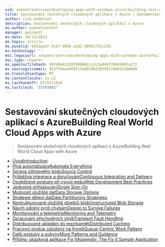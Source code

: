 ```yaml
---
uid: aspnet/overview/developing-apps-with-windows-azure/building-real-world-cloud-apps-with-windows-azure/index
title: Sestavování skutečných cloudových aplikací s Azure | Dokumentace Microsoftu
author: rick-anderson
description: Sestavování skutečných cloudových aplikací s Azure
ms.author: aspnetcontent
manager: wpickett
ms.date: 10/23/2013
ms.topic: article
ms.assetid: b452a3af-4157-4056-a181-569d1735c239
ms.technology: ''
msc.legacyurl: /aspnet/overview/developing-apps-with-windows-azure/building-real-world-cloud-apps-with-windows-azure
msc.type: chapter
ms.openlocfilehash: 39fd0e813207809682cc2c2e84d376d4509fa272
ms.sourcegitcommit: 953ff9ea4369f154d6fd0239599279ddd3280009
ms.translationtype: MT
ms.contentlocale: cs-CZ
ms.lasthandoff: 07/03/2018
ms.locfileid: "37393692"
---
```

<a name="building-real-world-cloud-apps-with-azure"></a><span data-ttu-id="03ba7-103">Sestavování skutečných cloudových aplikací s Azure</span><span class="sxs-lookup"><span data-stu-id="03ba7-103">Building Real World Cloud Apps with Azure</span></span>
====================
> <span data-ttu-id="03ba7-104">Sestavování skutečných cloudových aplikací s Azure</span><span class="sxs-lookup"><span data-stu-id="03ba7-104">Building Real World Cloud Apps with Azure</span></span>


- [<span data-ttu-id="03ba7-105">Úvod</span><span class="sxs-lookup"><span data-stu-id="03ba7-105">Introduction</span></span>](introduction.md)
- [<span data-ttu-id="03ba7-106">Plná automatizace</span><span class="sxs-lookup"><span data-stu-id="03ba7-106">Automate Everything</span></span>](automate-everything.md)
- [<span data-ttu-id="03ba7-107">Správa zdrojového kódu</span><span class="sxs-lookup"><span data-stu-id="03ba7-107">Source Control</span></span>](source-control.md)
- [<span data-ttu-id="03ba7-108">Průběžná integrace a doručování</span><span class="sxs-lookup"><span data-stu-id="03ba7-108">Continuous Integration and Delivery</span></span>](continuous-integration-and-continuous-delivery.md)
- [<span data-ttu-id="03ba7-109">Osvědčené postupy při vývoji webu</span><span class="sxs-lookup"><span data-stu-id="03ba7-109">Web Development Best Practices</span></span>](web-development-best-practices.md)
- [<span data-ttu-id="03ba7-110">Jednotné přihlašování</span><span class="sxs-lookup"><span data-stu-id="03ba7-110">Single Sign-On</span></span>](single-sign-on.md)
- [<span data-ttu-id="03ba7-111">Možnosti úložiště dat</span><span class="sxs-lookup"><span data-stu-id="03ba7-111">Data Storage Options</span></span>](data-storage-options.md)
- [<span data-ttu-id="03ba7-112">Strategie dělení dat</span><span class="sxs-lookup"><span data-stu-id="03ba7-112">Data Partitioning Strategies</span></span>](data-partitioning-strategies.md)
- [<span data-ttu-id="03ba7-113">Nestrukturované úložiště objektů blob</span><span class="sxs-lookup"><span data-stu-id="03ba7-113">Unstructured Blob Storage</span></span>](unstructured-blob-storage.md)
- [<span data-ttu-id="03ba7-114">Návrh odolný proti chybám</span><span class="sxs-lookup"><span data-stu-id="03ba7-114">Design to Survive Failures</span></span>](design-to-survive-failures.md)
- [<span data-ttu-id="03ba7-115">Monitorování a telemetrie</span><span class="sxs-lookup"><span data-stu-id="03ba7-115">Monitoring and Telemetry</span></span>](monitoring-and-telemetry.md)
- [<span data-ttu-id="03ba7-116">Zpracování přechodných chyb</span><span class="sxs-lookup"><span data-stu-id="03ba7-116">Transient Fault Handling</span></span>](transient-fault-handling.md)
- [<span data-ttu-id="03ba7-117">Distribuované ukládání do mezipaměti</span><span class="sxs-lookup"><span data-stu-id="03ba7-117">Distributed Caching</span></span>](distributed-caching.md)
- [<span data-ttu-id="03ba7-118">Pracovní postup založený na frontě</span><span class="sxs-lookup"><span data-stu-id="03ba7-118">Queue-Centric Work Pattern</span></span>](queue-centric-work-pattern.md)
- [<span data-ttu-id="03ba7-119">Další postupy a pokyny</span><span class="sxs-lookup"><span data-stu-id="03ba7-119">More Patterns and Guidance</span></span>](more-patterns-and-guidance.md)
- [<span data-ttu-id="03ba7-120">Příloha: ukázková aplikace Fix It</span><span class="sxs-lookup"><span data-stu-id="03ba7-120">Appendix: The Fix It Sample Application</span></span>](the-fix-it-sample-application.md)

